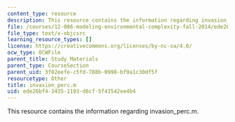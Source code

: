 ```yaml
---
content_type: resource
description: This resource contains the information regarding invasion_perc.m.
file: /courses/12-086-modeling-environmental-complexity-fall-2014/ede26bf434351193d6cf5f43542ee4b4_invasion_perc.m
file_type: text/x-objcsrc
learning_resource_types: []
license: https://creativecommons.org/licenses/by-nc-sa/4.0/
ocw_type: OCWFile
parent_title: Study Materials
parent_type: CourseSection
parent_uid: 3f82eefe-c5fd-788b-0998-bf9a1c30df5f
resourcetype: Other
title: invasion_perc.m
uid: ede26bf4-3435-1193-d6cf-5f43542ee4b4
---
```

This resource contains the information regarding invasion_perc.m.